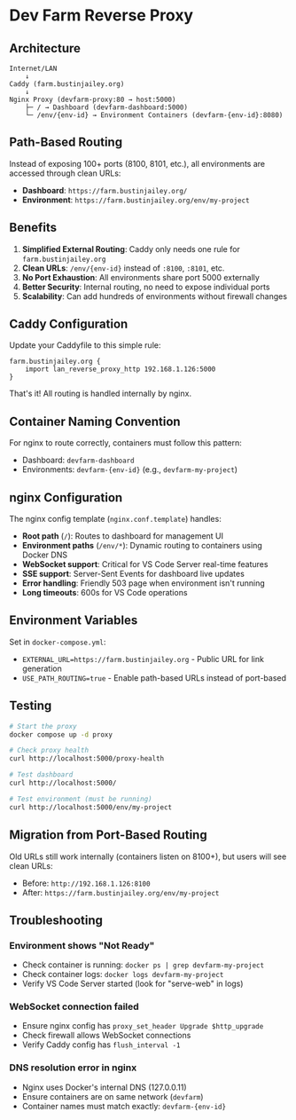 # Dev Farm Reverse Proxy

## Architecture

```
Internet/LAN
    ↓
Caddy (farm.bustinjailey.org)
    ↓
Nginx Proxy (devfarm-proxy:80 → host:5000)
    ├─ / → Dashboard (devfarm-dashboard:5000)
    └─ /env/{env-id} → Environment Containers (devfarm-{env-id}:8080)
```

## Path-Based Routing

Instead of exposing 100+ ports (8100, 8101, etc.), all environments are accessed through clean URLs:

- **Dashboard**: `https://farm.bustinjailey.org/`
- **Environment**: `https://farm.bustinjailey.org/env/my-project`

## Benefits

1. **Simplified External Routing**: Caddy only needs one rule for `farm.bustinjailey.org`
2. **Clean URLs**: `/env/{env-id}` instead of `:8100`, `:8101`, etc.
3. **No Port Exhaustion**: All environments share port 5000 externally
4. **Better Security**: Internal routing, no need to expose individual ports
5. **Scalability**: Can add hundreds of environments without firewall changes

## Caddy Configuration

Update your Caddyfile to this simple rule:

```caddyfile
farm.bustinjailey.org {
    import lan_reverse_proxy_http 192.168.1.126:5000
}
```

That's it! All routing is handled internally by nginx.

## Container Naming Convention

For nginx to route correctly, containers must follow this pattern:

- Dashboard: `devfarm-dashboard`
- Environments: `devfarm-{env-id}` (e.g., `devfarm-my-project`)

## nginx Configuration

The nginx config template (`nginx.conf.template`) handles:

- **Root path** (`/`): Routes to dashboard for management UI
- **Environment paths** (`/env/*`): Dynamic routing to containers using Docker DNS
- **WebSocket support**: Critical for VS Code Server real-time features
- **SSE support**: Server-Sent Events for dashboard live updates
- **Error handling**: Friendly 503 page when environment isn't running
- **Long timeouts**: 600s for VS Code operations

## Environment Variables

Set in `docker-compose.yml`:

- `EXTERNAL_URL=https://farm.bustinjailey.org` - Public URL for link generation
- `USE_PATH_ROUTING=true` - Enable path-based URLs instead of port-based

## Testing

```bash
# Start the proxy
docker compose up -d proxy

# Check proxy health
curl http://localhost:5000/proxy-health

# Test dashboard
curl http://localhost:5000/

# Test environment (must be running)
curl http://localhost:5000/env/my-project
```

## Migration from Port-Based Routing

Old URLs still work internally (containers listen on 8100+), but users will see clean URLs:

- Before: `http://192.168.1.126:8100`
- After: `https://farm.bustinjailey.org/env/my-project`

## Troubleshooting

### Environment shows "Not Ready"

- Check container is running: `docker ps | grep devfarm-my-project`
- Check container logs: `docker logs devfarm-my-project`
- Verify VS Code Server started (look for "serve-web" in logs)

### WebSocket connection failed

- Ensure nginx config has `proxy_set_header Upgrade $http_upgrade`
- Check firewall allows WebSocket connections
- Verify Caddy config has `flush_interval -1`

### DNS resolution error in nginx

- Nginx uses Docker's internal DNS (127.0.0.11)
- Ensure containers are on same network (`devfarm`)
- Container names must match exactly: `devfarm-{env-id}`
